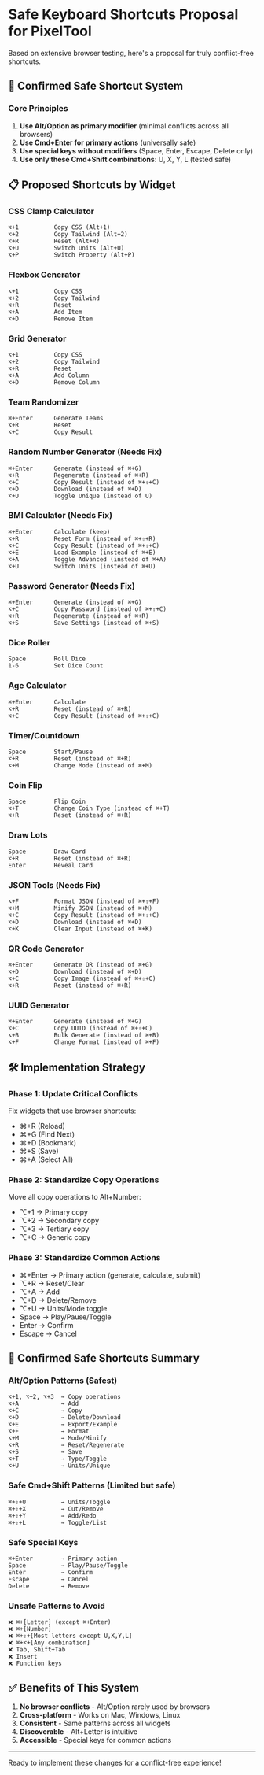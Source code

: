 # Safe Keyboard Shortcuts Proposal for PixelTool

Based on extensive browser testing, here's a proposal for truly conflict-free
shortcuts.

## 🎯 Confirmed Safe Shortcut System

### Core Principles

1. **Use Alt/Option as primary modifier** (minimal conflicts across all
   browsers)
2. **Use Cmd+Enter for primary actions** (universally safe)
3. **Use special keys without modifiers** (Space, Enter, Escape, Delete only)
4. **Use only these Cmd+Shift combinations**: U, X, Y, L (tested safe)

## 📋 Proposed Shortcuts by Widget

### CSS Clamp Calculator

```
⌥+1          Copy CSS (Alt+1)
⌥+2          Copy Tailwind (Alt+2)
⌥+R          Reset (Alt+R)
⌥+U          Switch Units (Alt+U)
⌥+P          Switch Property (Alt+P)
```

### Flexbox Generator

```
⌥+1          Copy CSS
⌥+2          Copy Tailwind
⌥+R          Reset
⌥+A          Add Item
⌥+D          Remove Item
```

### Grid Generator

```
⌥+1          Copy CSS
⌥+2          Copy Tailwind
⌥+R          Reset
⌥+A          Add Column
⌥+D          Remove Column
```

### Team Randomizer

```
⌘+Enter      Generate Teams
⌥+R          Reset
⌥+C          Copy Result
```

### Random Number Generator (Needs Fix)

```
⌘+Enter      Generate (instead of ⌘+G)
⌥+R          Regenerate (instead of ⌘+R)
⌥+C          Copy Result (instead of ⌘+⇧+C)
⌥+D          Download (instead of ⌘+D)
⌥+U          Toggle Unique (instead of U)
```

### BMI Calculator (Needs Fix)

```
⌘+Enter      Calculate (keep)
⌥+R          Reset Form (instead of ⌘+⇧+R)
⌥+C          Copy Result (instead of ⌘+⇧+C)
⌥+E          Load Example (instead of ⌘+E)
⌥+A          Toggle Advanced (instead of ⌘+A)
⌥+U          Switch Units (instead of ⌘+U)
```

### Password Generator (Needs Fix)

```
⌘+Enter      Generate (instead of ⌘+G)
⌥+C          Copy Password (instead of ⌘+⇧+C)
⌥+R          Regenerate (instead of ⌘+R)
⌥+S          Save Settings (instead of ⌘+S)
```

### Dice Roller

```
Space        Roll Dice
1-6          Set Dice Count
```

### Age Calculator

```
⌘+Enter      Calculate
⌥+R          Reset (instead of ⌘+R)
⌥+C          Copy Result (instead of ⌘+⇧+C)
```

### Timer/Countdown

```
Space        Start/Pause
⌥+R          Reset (instead of ⌘+R)
⌥+M          Change Mode (instead of ⌘+M)
```

### Coin Flip

```
Space        Flip Coin
⌥+T          Change Coin Type (instead of ⌘+T)
⌥+R          Reset (instead of ⌘+R)
```

### Draw Lots

```
Space        Draw Card
⌥+R          Reset (instead of ⌘+R)
Enter        Reveal Card
```

### JSON Tools (Needs Fix)

```
⌥+F          Format JSON (instead of ⌘+⇧+F)
⌥+M          Minify JSON (instead of ⌘+M)
⌥+C          Copy Result (instead of ⌘+⇧+C)
⌥+D          Download (instead of ⌘+D)
⌥+K          Clear Input (instead of ⌘+K)
```

### QR Code Generator

```
⌘+Enter      Generate QR (instead of ⌘+G)
⌥+D          Download (instead of ⌘+D)
⌥+C          Copy Image (instead of ⌘+⇧+C)
⌥+R          Reset (instead of ⌘+R)
```

### UUID Generator

```
⌘+Enter      Generate (instead of ⌘+G)
⌥+C          Copy UUID (instead of ⌘+⇧+C)
⌥+B          Bulk Generate (instead of ⌘+B)
⌥+F          Change Format (instead of ⌘+F)
```

## 🛠️ Implementation Strategy

### Phase 1: Update Critical Conflicts

Fix widgets that use browser shortcuts:

- ⌘+R (Reload)
- ⌘+G (Find Next)
- ⌘+D (Bookmark)
- ⌘+S (Save)
- ⌘+A (Select All)

### Phase 2: Standardize Copy Operations

Move all copy operations to Alt+Number:

- ⌥+1 → Primary copy
- ⌥+2 → Secondary copy
- ⌥+3 → Tertiary copy
- ⌥+C → Generic copy

### Phase 3: Standardize Common Actions

- ⌘+Enter → Primary action (generate, calculate, submit)
- ⌥+R → Reset/Clear
- ⌥+A → Add
- ⌥+D → Delete/Remove
- ⌥+U → Units/Mode toggle
- Space → Play/Pause/Toggle
- Enter → Confirm
- Escape → Cancel

## 📝 Confirmed Safe Shortcuts Summary

### Alt/Option Patterns (Safest)

```
⌥+1, ⌥+2, ⌥+3  → Copy operations
⌥+A            → Add
⌥+C            → Copy
⌥+D            → Delete/Download
⌥+E            → Export/Example
⌥+F            → Format
⌥+M            → Mode/Minify
⌥+R            → Reset/Regenerate
⌥+S            → Save
⌥+T            → Type/Toggle
⌥+U            → Units/Unique
```

### Safe Cmd+Shift Patterns (Limited but safe)

```
⌘+⇧+U          → Units/Toggle
⌘+⇧+X          → Cut/Remove
⌘+⇧+Y          → Add/Redo
⌘+⇧+L          → Toggle/List
```

### Safe Special Keys

```
⌘+Enter        → Primary action
Space          → Play/Pause/Toggle
Enter          → Confirm
Escape         → Cancel
Delete         → Remove
```

### Unsafe Patterns to Avoid

```
❌ ⌘+[Letter] (except ⌘+Enter)
❌ ⌘+[Number]
❌ ⌘+⇧+[Most letters except U,X,Y,L]
❌ ⌘+⌥+[Any combination]
❌ Tab, Shift+Tab
❌ Insert
❌ Function keys
```

## ✅ Benefits of This System

1. **No browser conflicts** - Alt/Option rarely used by browsers
2. **Cross-platform** - Works on Mac, Windows, Linux
3. **Consistent** - Same patterns across all widgets
4. **Discoverable** - Alt+Letter is intuitive
5. **Accessible** - Special keys for common actions

---

Ready to implement these changes for a conflict-free experience!
